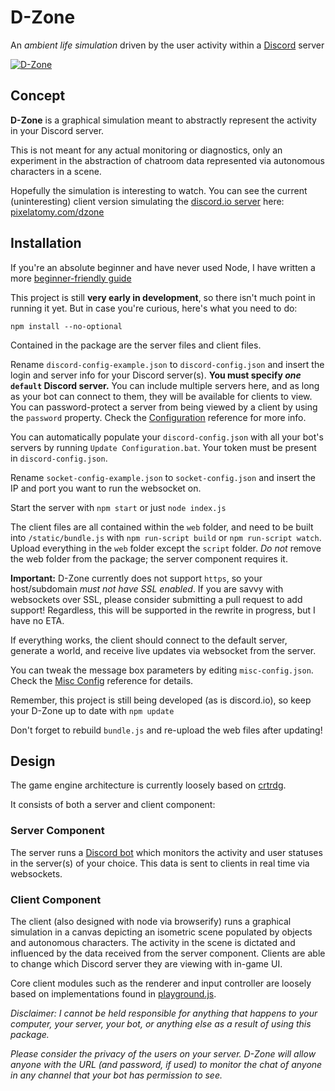 # D-Zone
An _ambient life simulation_ driven by the user activity within a [Discord](https://discordapp.com) server

[![D-Zone](http://i.imgur.com/PLh059j.gif "Hippity hop!")](http://pixelatomy.com/dzone/)

## Concept
**D-Zone** is a graphical simulation meant to abstractly represent the activity in your Discord server.

This is not meant for any actual monitoring or diagnostics, only an experiment in the abstraction of chatroom data represented via autonomous characters in a scene.

Hopefully the simulation is interesting to watch. You can see the current (uninteresting) client version simulating the [discord.io server](https://discord.gg/0MvHMfHcTKVVmIGP) here: [pixelatomy.com/dzone](http://pixelatomy.com/dzone/)

## Installation

If you're an absolute beginner and have never used Node, I have written a more [beginner-friendly guide](https://github.com/vegeta897/d-zone/wiki/Beginner's-Setup-Guide)

This project is still **very early in development**, so there isn't much point in running it yet. But in case you're curious, here's what you need to do:

`npm install --no-optional`

Contained in the package are the server files and client files.

Rename `discord-config-example.json` to `discord-config.json` and insert the login and server info for your Discord server(s). **You must specify _one_ `default` Discord server.** You can include multiple servers here, and as long as your bot can connect to them, they will be available for clients to view. You can password-protect a server from being viewed by a client by using the `password` property. Check the [Configuration](https://github.com/vegeta897/d-zone/wiki/Configuration) reference for more info.

You can automatically populate your `discord-config.json` with all your bot's servers by running `Update Configuration.bat`. Your token must be present in `discord-config.json`.

Rename `socket-config-example.json` to `socket-config.json` and insert the IP and port you want to run the websocket on.

Start the server with `npm start` or just `node index.js`

The client files are all contained within the `web` folder, and need to be built into `/static/bundle.js`  with `npm run-script build` or `npm run-script watch`. Upload everything in the `web` folder except the `script` folder. _Do not_ remove the web folder from the package; the server component requires it.

**Important:** D-Zone currently does not support `https`, so your host/subdomain *must not have SSL enabled*. If you are savvy with websockets over SSL, please consider submitting a pull request to add support! Regardless, this will be supported in the rewrite in progress, but I have no ETA.

If everything works, the client should connect to the default server, generate a world, and receive live updates via websocket from the server.

You can tweak the message box parameters by editing `misc-config.json`. Check the [Misc Config](https://github.com/vegeta897/d-zone/wiki/Configuration#misc) reference for details.

Remember, this project is still being developed (as is discord.io), so keep your D-Zone up to date with `npm update`

Don't forget to rebuild `bundle.js` and re-upload the web files after updating!

## Design
The game engine architecture is currently loosely based on [crtrdg](http://crtrdg.com/).

It consists of both a server and client component:

### Server Component
The server runs a [Discord bot](https://www.npmjs.com/package/discord.io) which monitors the activity and user statuses in the server(s) of your choice. This data is sent to clients in real time via websockets.

### Client Component
The client (also designed with node via browserify) runs a graphical simulation in a canvas depicting an isometric scene populated by objects and autonomous characters. The activity in the scene is dictated and influenced by the data received from the server component. Clients are able to change which Discord server they are viewing with in-game UI.

Core client modules such as the renderer and input controller are loosely based on implementations found in [playground.js](http://playgroundjs.com/).

_Disclaimer: I cannot be held responsible for anything that happens to your computer, your server, your bot, or anything else as a result of using this package._

_Please consider the privacy of the users on your server. D-Zone will allow anyone with the URL (and password, if used) to monitor the chat of anyone in any channel that your bot has permission to see._
